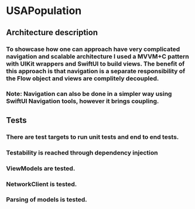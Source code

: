 # USAPopulation

## Architecture description
### To showcase how one can approach have very complicated navigation and scalable architecture I used a MVVM+C pattern with UIKit wrappers and SwiftUI to build views. The benefit of this approach is that navigation is a separate responsibility of the Flow object and views are complitely decoupled. 

### Note: Navigation can also be done in a simpler way using SwiftUI Navigation tools, however it brings coupling.

## Tests
### There are test targets to run unit tests and end to end tests.
### Testability is reached through dependency injection
### ViewModels are tested.
### NetworkClient is tested.
### Parsing of models is tested.
